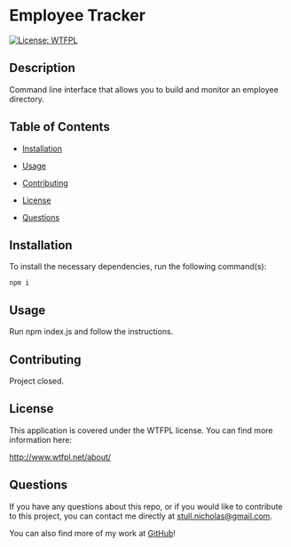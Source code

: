
# Employee Tracker

[![License: WTFPL](https://img.shields.io/badge/License-WTFPL-brightgreen.svg)](http://www.wtfpl.net/about/)

## Description

Command line interface that allows you to build and monitor an employee directory.

## Table of Contents

* [Installation](#installation)

* [Usage](#usage)

* [Contributing](#contributing)

* [License](#license)

* [Questions](#questions)

## Installation

To install the necessary dependencies, run the following command(s):

```
npm i
```

## Usage

Run npm index.js and follow the instructions.

## Contributing

Project closed.

## License
This application is covered under the WTFPL license. You can find more information here:

http://www.wtfpl.net/about/

## Questions

If you have any questions about this repo, or if you would like to contribute to this project, you can contact me directly at stull.nicholas@gmail.com.

You can also find more of my work at [GitHub](https://github.com/nickstull/)!



